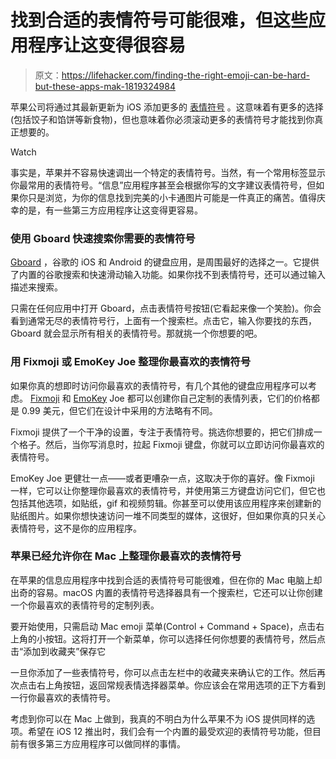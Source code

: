 # 找到合适的表情符号可能很难，但这些应用程序让这变得很容易

> 原文：<https://lifehacker.com/finding-the-right-emoji-can-be-hard-but-these-apps-mak-1819324984>

苹果公司将通过其最新更新为 iOS 添加更多的 [表情符号](https://lifehacker.com/you-can-now-buy-a-novelty-emoji-friendly-domain-1797858058) 。这意味着有更多的选择(包括饺子和馅饼等新食物)，但也意味着你必须滚动更多的表情符号才能找到你真正想要的。

Watch

事实是，苹果并不容易快速调出一个特定的表情符号。当然，有一个常用标签显示你最常用的表情符号。“信息”应用程序甚至会根据你写的文字建议表情符号，但如果你只是浏览，为你的信息找到完美的小卡通图片可能是一件真正的痛苦。值得庆幸的是，有一些第三方应用程序让这变得更容易。

### 使用 Gboard 快速搜索你需要的表情符号

[Gboard](https://lifehacker.com/ditch-apples-generic-keyboard-with-these-apps-1795587161) ，谷歌的 iOS 和 Android 的键盘应用，是周围最好的选择之一。它提供了内置的谷歌搜索和快速滑动输入功能。如果你找不到表情符号，还可以通过输入描述来搜索。

只需在任何应用中打开 Gboard，点击表情符号按钮(它看起来像一个笑脸)。你会看到通常无尽的表情符号行，上面有一个搜索栏。点击它，输入你要找的东西，Gboard 就会显示所有相关的表情符号。那就挑一个你想要的吧。

### 用 Fixmoji 或 EmoKey Joe 整理你最喜欢的表情符号

如果你真的想即时访问你最喜欢的表情符号，有几个其他的键盘应用程序可以考虑。 [Fixmoji](https://itunes.apple.com/us/app/fixmoji/id1287040013?mt=8) 和 [EmoKey](https://itunes.apple.com/app/id1144559548?mt=8) Joe 都可以创建你自己定制的表情列表，它们的价格都是 0.99 美元，但它们在设计中采用的方法略有不同。

Fixmoji 提供了一个干净的设置，专注于表情符号。挑选你想要的，把它们排成一个格子。然后，当你写消息时，拉起 Fixmoji 键盘，你就可以立即访问你最喜欢的表情符号。

EmoKey Joe 更健壮一点——或者更嘈杂一点，这取决于你的喜好。像 Fixmoji 一样，它可以让你整理你最喜欢的表情符号，并使用第三方键盘访问它们，但它也包括其他选项，如贴纸，gif 和视频剪辑。你甚至可以使用该应用程序来创建新的贴纸图片。如果你想快速访问一堆不同类型的媒体，这很好，但如果你真的只关心表情符号，这不是你的应用程序。

### 苹果已经允许你在 Mac 上整理你最喜欢的表情符号

在苹果的信息应用程序中找到合适的表情符号可能很难，但在你的 Mac 电脑上却出奇的容易。macOS 内置的表情符号选择器具有一个搜索栏，它还可以让你创建一个你最喜欢的表情符号的定制列表。

要开始使用，只需启动 Mac emoji 菜单(Control + Command + Space)，点击右上角的小按钮。这将打开一个新菜单，你可以选择任何你想要的表情符号，然后点击“添加到收藏夹”保存它

一旦你添加了一些表情符号，你可以点击左栏中的收藏夹来确认它的工作。然后再次点击右上角按钮，返回常规表情选择器菜单。你应该会在常用选项的正下方看到一行你最喜欢的表情符号。

考虑到你可以在 Mac 上做到，我真的不明白为什么苹果不为 iOS 提供同样的选项。希望在 iOS 12 推出时，我们会有一个内置的最受欢迎的表情符号功能，但目前有很多第三方应用程序可以做同样的事情。